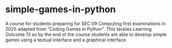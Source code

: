 # simple-games-in-python
A course for students preparing for SEC 09 Computing first examinations in 2025 adapted from "Coding Games in Python". This tackles Learning Outcome 13 so by the end of the course students are able to develop simple games using a textual interface and a graphical interface.

